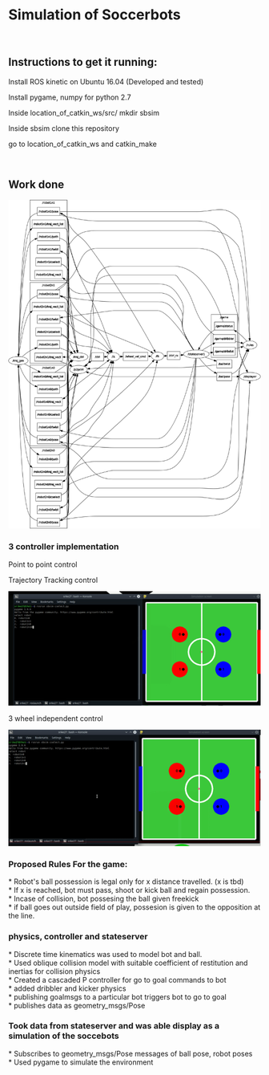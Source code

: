 # Simulation of Soccerbots
<br>
<h2> Instructions to get it running:</h2>
<p> Install ROS kinetic on Ubuntu 16.04 (Developed and tested) </p>
<p> Install pygame, numpy for python 2.7 </p>
<p> Inside location_of_catkin_ws/src/ mkdir sbsim</p>
<p> Inside sbsim clone this repository</p>
<p> go to location_of_catkin_ws and catkin_make</p>

<br>
<h2> Work done </h2>
<img src="rosgraph.png">
<br>
<h3>3 controller implementation</h3>
<p>Point to point control</p>

<p>Trajectory Tracking control</p>
<img src="traj_tracking.gif">
<p>3 wheel independent control</p>
<img src="extremal.gif">

<h3> Proposed Rules For the game:</h3>
    * Robot's ball possession is legal only for x distance travelled. (x is tbd) <br/>
    * If x is reached, bot must pass, shoot or kick ball and regain possession. <br/>
    * Incase of collision, bot possesing the ball given freekick <br/>
    * if ball goes out outside field of play, possesion is given to the opposition at the line. <br/>

<h3> physics, controller and stateserver </h3>
    * Discrete time kinematics was used to model bot and ball. <br/>
    * Used oblique collision model with suitable coefficient of restitution and inertias for collision physics <br/>
    * Created a cascaded P controller for go to goal commands to bot <br/>
    * added dribbler and kicker physics <br/>
    * publishing goalmsgs to a particular bot triggers bot to go to goal <br/>
    * publishes data as geometry_msgs/Pose<br/>

<h3> Took data from stateserver and was able display as a simulation of the soccebots </h3>
    * Subscribes to geometry_msgs/Pose messages of ball pose, robot poses <br/>
    * Used pygame to simulate the environment <br/>

